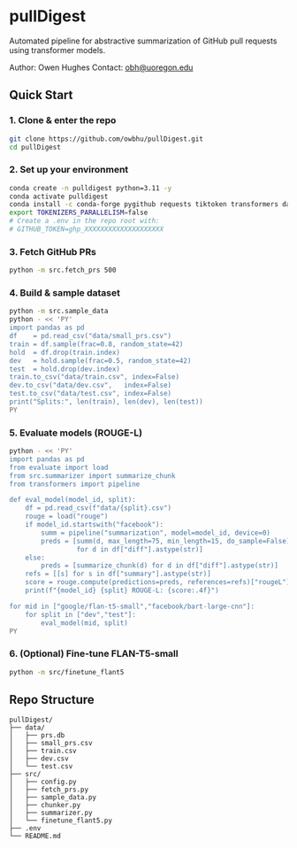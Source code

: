 # pullDigest

Automated pipeline for abstractive summarization of GitHub pull requests using transformer models.

Author: Owen Hughes
Contact: obh@uoregon.edu

## Quick Start

### 1. Clone & enter the repo
```bash
git clone https://github.com/owbhu/pullDigest.git
cd pullDigest
````

### 2. Set up your environment

```bash
conda create -n pulldigest python=3.11 -y
conda activate pulldigest
conda install -c conda-forge pygithub requests tiktoken transformers datasets evaluate rouge-score absl-py nltk -y
export TOKENIZERS_PARALLELISM=false
# Create a .env in the repo root with:
# GITHUB_TOKEN=ghp_XXXXXXXXXXXXXXXXXXXX
```

### 3. Fetch GitHub PRs

```bash
python -m src.fetch_prs 500
```

### 4. Build & sample dataset

```bash
python -m src.sample_data
python - << 'PY'
import pandas as pd
df    = pd.read_csv("data/small_prs.csv")
train = df.sample(frac=0.8, random_state=42)
hold  = df.drop(train.index)
dev   = hold.sample(frac=0.5, random_state=42)
test  = hold.drop(dev.index)
train.to_csv("data/train.csv", index=False)
dev.to_csv("data/dev.csv",   index=False)
test.to_csv("data/test.csv", index=False)
print("Splits:", len(train), len(dev), len(test))
PY
```

### 5. Evaluate models (ROUGE-L)

```bash
python - << 'PY'
import pandas as pd
from evaluate import load
from src.summarizer import summarize_chunk
from transformers import pipeline

def eval_model(model_id, split):
    df = pd.read_csv(f"data/{split}.csv")
    rouge = load("rouge")
    if model_id.startswith("facebook"):
        summ = pipeline("summarization", model=model_id, device=0)
        preds = [summ(d, max_length=75, min_length=15, do_sample=False)[0]["summary_text"]
                 for d in df["diff"].astype(str)]
    else:
        preds = [summarize_chunk(d) for d in df["diff"].astype(str)]
    refs = [[s] for s in df["summary"].astype(str)]
    score = rouge.compute(predictions=preds, references=refs)["rougeL"]
    print(f"{model_id} {split} ROUGE-L: {score:.4f}")

for mid in ["google/flan-t5-small","facebook/bart-large-cnn"]:
    for split in ["dev","test"]:
        eval_model(mid, split)
PY
```

### 6. (Optional) Fine-tune FLAN-T5-small

```bash
python -m src/finetune_flant5
```

## Repo Structure

```
pullDigest/
├── data/
│   ├── prs.db
│   ├── small_prs.csv
│   ├── train.csv
│   ├── dev.csv
│   └── test.csv
├── src/
│   ├── config.py
│   ├── fetch_prs.py
│   ├── sample_data.py
│   ├── chunker.py
│   ├── summarizer.py
│   └── finetune_flant5.py
├── .env
└── README.md
```
